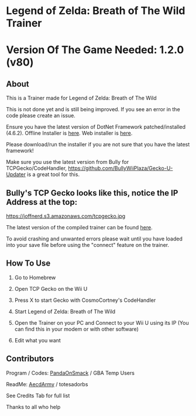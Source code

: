 # Legend of Zelda: Breath of The Wild Trainer

# Version Of The Game Needed: 1.2.0 (v80)

## About

This is a Trainer made for Legend of Zelda: Breath of The Wild

This is not done yet and is still being improved. If you see an error in the code please create an issue.

Ensure you have the latest version of DotNet Framework patched/installed (4.6.2).
Offline Installer is [here](https://www.microsoft.com/en-us/download/details.aspx?id=53344).
Web installer is [here](https://www.microsoft.com/en-us/download/details.aspx?id=53345).

Please download/run the installer if you are not sure that you have the latest framework!

Make sure you use the latest version from Bully for TCPGecko/CodeHandler, https://github.com/BullyWiiPlaza/Gecko-U-Updater is a great tool for this.

## Bully's TCP Gecko looks like this, notice the IP Address at the top:
https://joffnerd.s3.amazonaws.com/tcpgecko.jpg

The latest version of the compiled trainer can be found [here](https://github.com/joffnerd/botw-trainer/releases).

To avoid crashing and unwanted errors please wait until you have loaded into your save file before using the "connect" feature on the trainer.

## How To Use

1. Go to Homebrew

2. Open TCP Gecko on the Wii U

3. Press X to start Gecko with CosmoCortney's CodeHandler

4. Start Legend of Zelda: Breath of The Wild

5. Open the Trainer on your PC and Connect to your Wii U using its IP (You can find this in your modem or with other software)

6. Edit what you want

## Contributors
Program / Codes: [PandaOnSmack](http://gbatemp.net/members/pandaonsmack.374906/) / GBA Temp Users

ReadMe: [AecdArmy](http://gbatemp.net/members/aecdarmy.378662/) / totesadorbs

See Credits Tab for full list

Thanks to all who help
